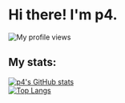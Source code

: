 # Hi there! I'm p4.
![My profile views](https://komarev.com/ghpvc/?username=p4p4p4)
## My stats:
[![p4's GitHub stats](https://github-readme-stats.vercel.app/api?username=p4p4p4)](https://github.com/anuraghazra/github-readme-stats)\
[![Top Langs](https://github-readme-stats.vercel.app/api/top-langs/?username=p4p4p4)](https://github.com/anuraghazra/github-readme-stats)
